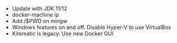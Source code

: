 * Update with JDK 11/12
* docker-machine ip
* Add /$PWD on mingw
* Windows features on and off. Disable Hyper-V to use VirtualBox
* Kitematic is legacy. Use new Docker GUI
